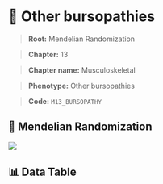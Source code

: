 # 🧪 Other bursopathies

> **Root:** Mendelian Randomization

> **Chapter:** 13  

> **Chapter name:** Musculoskeletal

> **Phenotype:** Other bursopathies  

> **Code:** `M13_BURSOPATHY`

## 🧬 Mendelian Randomization  

<img src="/MR/Figures/Forward/M13_BURSOPATHY.png"/>

## 📊 Data Table

<CsvTableMRF src="/MR/Data/Forward/M13_BURSOPATHY.csv"/>
